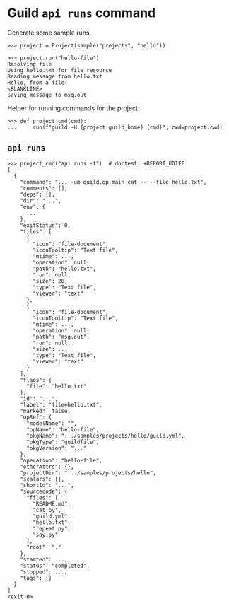 # Guild `api runs` command

Generate some sample runs.

    >>> project = Project(sample("projects", "hello"))

    >>> project.run("hello-file")
    Resolving file
    Using hello.txt for file resource
    Reading message from hello.txt
    Hello, from a file!
    <BLANKLINE>
    Saving message to msg.out

Helper for running commands for the project.

    >>> def project_cmd(cmd):
    ...     run(f"guild -H {project.guild_home} {cmd}", cwd=project.cwd)

## `api runs`

    >>> project_cmd("api runs -f")  # doctest: +REPORT_UDIFF
    [
      {
        "command": "... -um guild.op_main cat -- --file hello.txt",
        "comments": [],
        "deps": [],
        "dir": "...",
        "env": {
          ...
        },
        "exitStatus": 0,
        "files": [
          {
            "icon": "file-document",
            "iconTooltip": "Text file",
            "mtime": ...,
            "operation": null,
            "path": "hello.txt",
            "run": null,
            "size": 20,
            "type": "Text file",
            "viewer": "text"
          },
          {
            "icon": "file-document",
            "iconTooltip": "Text file",
            "mtime": ...,
            "operation": null,
            "path": "msg.out",
            "run": null,
            "size": ...,
            "type": "Text file",
            "viewer": "text"
          }
        ],
        "flags": {
          "file": "hello.txt"
        },
        "id": "...",
        "label": "file=hello.txt",
        "marked": false,
        "opRef": {
          "modelName": "",
          "opName": "hello-file",
          "pkgName": ".../samples/projects/hello/guild.yml",
          "pkgType": "guildfile",
          "pkgVersion": "..."
        },
        "operation": "hello-file",
        "otherAttrs": {},
        "projectDir": ".../samples/projects/hello",
        "scalars": [],
        "shortId": "...",
        "sourcecode": {
          "files": [
            "README.md",
            "cat.py",
            "guild.yml",
            "hello.txt",
            "repeat.py",
            "say.py"
          ],
          "root": "."
        },
        "started": ...,
        "status": "completed",
        "stopped": ...,
        "tags": []
      }
    ]
    <exit 0>
